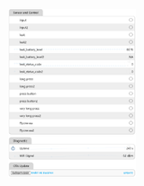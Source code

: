 <img src="https://github.com/NagibinA/esphome-ujin-1/blob/00a92385901406eb6654216ced8ec28e070e2626/Aqua-Sense%20BLE/images/Aqua-Sense%20BLE_4.png" height="300" alt="Aqua-Sense BLE">
